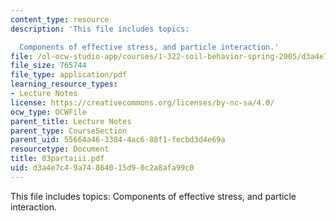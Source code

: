 ```yaml
---
content_type: resource
description: 'This file includes topics:

  Components of effective stress, and particle interaction.'
file: /ol-ocw-studio-app/courses/1-322-soil-behavior-spring-2005/d3a4e7c49a74864015d90c2a8afa99c0_03partaiii.pdf
file_size: 765744
file_type: application/pdf
learning_resource_types:
- Lecture Notes
license: https://creativecommons.org/licenses/by-nc-sa/4.0/
ocw_type: OCWFile
parent_title: Lecture Notes
parent_type: CourseSection
parent_uid: 55664a46-3384-4ac6-88f1-fecbd3d4e69a
resourcetype: Document
title: 03partaiii.pdf
uid: d3a4e7c4-9a74-8640-15d9-0c2a8afa99c0
---
```

This file includes topics:
Components of effective stress, and particle interaction.